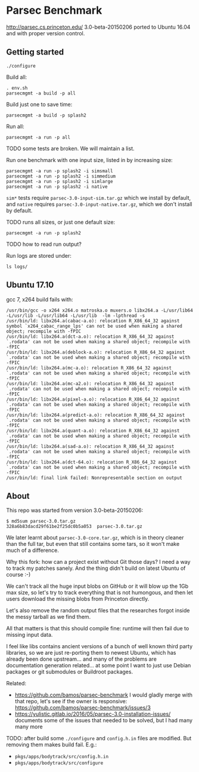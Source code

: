 # Parsec Benchmark

<http://parsec.cs.princeton.edu/> 3.0-beta-20150206 ported to Ubuntu 16.04 and with proper version control.

## Getting started

    ./configure

Build all:

    . env.sh
    parsecmgmt -a build -p all

Build just one to save time:

    parsecmgmt -a build -p splash2

Run all:

    parsecmgmt -a run -p all

TODO some tests are broken. We will maintain a list.

Run one benchmark with one input size, listed in by increasing size:

    parsecmgmt -a run -p splash2 -i simsmall
    parsecmgmt -a run -p splash2 -i simmedium
    parsecmgmt -a run -p splash2 -i simlarge
    parsecmgmt -a run -p splash2 -i native

`sim*` tests require `parsec-3.0-input-sim.tar.gz` which we install by default, and `native` requires `parsec-3.0-input-native.tar.gz`, which we don't install by default.

TODO runs all sizes, or just one default size:

    parsecmgmt -a run -p splash2

TODO how to read run output?

Run logs are stored under:

    ls logs/

## Ubuntu 17.10

gcc 7, x264 build fails with:

    /usr/bin/gcc -o x264 x264.o matroska.o muxers.o libx264.a -L/usr/lib64 -L/usr/lib -L/usr/lib64 -L/usr/lib  -lm -lpthread -s
    /usr/bin/ld: libx264.a(cabac-a.o): relocation R_X86_64_32 against symbol `x264_cabac_range_lps' can not be used when making a shared object; recompile with -fPIC
    /usr/bin/ld: libx264.a(dct-a.o): relocation R_X86_64_32 against `.rodata' can not be used when making a shared object; recompile with -fPIC
    /usr/bin/ld: libx264.a(deblock-a.o): relocation R_X86_64_32 against `.rodata' can not be used when making a shared object; recompile with -fPIC
    /usr/bin/ld: libx264.a(mc-a.o): relocation R_X86_64_32 against `.rodata' can not be used when making a shared object; recompile with -fPIC
    /usr/bin/ld: libx264.a(mc-a2.o): relocation R_X86_64_32 against `.rodata' can not be used when making a shared object; recompile with -fPIC
    /usr/bin/ld: libx264.a(pixel-a.o): relocation R_X86_64_32 against `.rodata' can not be used when making a shared object; recompile with -fPIC
    /usr/bin/ld: libx264.a(predict-a.o): relocation R_X86_64_32 against `.rodata' can not be used when making a shared object; recompile with -fPIC
    /usr/bin/ld: libx264.a(quant-a.o): relocation R_X86_64_32 against `.rodata' can not be used when making a shared object; recompile with -fPIC
    /usr/bin/ld: libx264.a(sad-a.o): relocation R_X86_64_32 against `.rodata' can not be used when making a shared object; recompile with -fPIC
    /usr/bin/ld: libx264.a(dct-64.o): relocation R_X86_64_32 against `.rodata' can not be used when making a shared object; recompile with -fPIC
    /usr/bin/ld: final link failed: Nonrepresentable section on output

## About

This repo was started from version 3.0-beta-20150206:

    $ md5sum parsec-3.0.tar.gz
    328a6b83dacd29f61be2f25dc0b5a053  parsec-3.0.tar.gz

We later learnt about `parsec-3.0-core.tar.gz`, which is in theory cleaner than the full tar, but even that still contains some tars, so it won't make much of a difference.

Why this fork: how can a project exist without Git those days? I need a way to track my patches sanely. And the thing didn't build on latest Ubuntu of course :-)

We can't track all the huge input blobs on GitHub or it will blow up the 1Gb max size, so let's try to track everything that is not humongous, and then let users download the missing blobs from Princeton directly.

Let's also remove the random output files that the researches forgot inside the messy tarball as we find them.

All that matters is that this should compile fine: runtime will then fail due to missing input data.

I feel like libs contains ancient versions of a bunch of well known third party libraries, so we are just re-porting them to newest Ubuntu, which has already been done upstream... and many of the problems are documentation generation related... at some point I want to just use Debian packages or git submodules or Buildroot packages.

Related:

- https://github.com/bamos/parsec-benchmark I would gladly merge with that repo, let's see if the owner is responsive: https://github.com/bamos/parsec-benchmark/issues/3
- https://yulistic.gitlab.io/2016/05/parsec-3.0-installation-issues/ documents some of the issues that needed to be solved, but I had many many more

TODO: after build some `./configure` and `config.h.in` files are modified. But removing them makes build fail. E.g.:

- `pkgs/apps/bodytrack/src/config.h.in`
- `pkgs/apps/bodytrack/src/configure`
